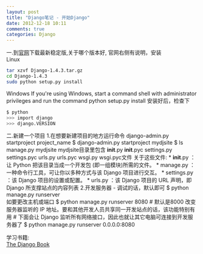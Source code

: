 ```yaml
---
layout: post
title: "Django笔记 - 开始Django"
date: 2012-12-18 10:11
comments: true
categories: Django
---
```

一.到[官网](https://www.djangoproject.com/)下载最新稳定版,关于哪个版本好, 官网右侧有说明，安装    
Linux
``` bash
tar xzvf Django-1.4.3.tar.gz
cd Django-1.4.3
sudo python setup.py install
```
Windows
     If you're using Windows, start a command shell with administrator privileges 
	 and run the command python setup.py install
安装好后，检查下
``` bash
$ python
>>> import django
>>> django.VERSION
```
<!-- more -->
二.新建一个项目
    1.在想要新建项目的地方运行命令
	  django-admin.py startproject project_name
	  $ django-admin.py startproject mydjsite
	  $ ls
	  manage.py  mydjsite 
	  mydjsite目录里包含
	  __init__.py  __init__.pyc  settings.py  settings.pyc  urls.py  urls.pyc  wsgi.py  wsgi.pyc文件
	  关于这些文件:
	  *  __init__.py ：让 Python 把该目录当成一个开发包 (即一组模块)所需的文件。
	  *  manage.py ：一种命令行工具，可让你以多种方式与该 Django 项目进行交互。
	  *  settings.py ：该 Django 项目的设置或配置。
	  *  urls.py ：该 Django 项目的 URL 声明，即 Django 所支撑站点的内容列表
	2.开发服务器 - 调试的话，默认即可
	   $ python manage.py runserver   
	   如要更改主机或端口
	   $ python manage.py runserver 8080   # 默认是8000
	   改变服务器监听的 IP 地址。要和其他开发人员共享同一开发站点的话，该功能特别有用
	   # 下面会让 Django 监听所有网络接口，因此也就让其它电脑可连接到开发服务器了
	   $ python manage.py runserver 0.0.0.0:8080   
	   

学习书籍:    
   [The Django Book](http://djangobook.py3k.cn/)
